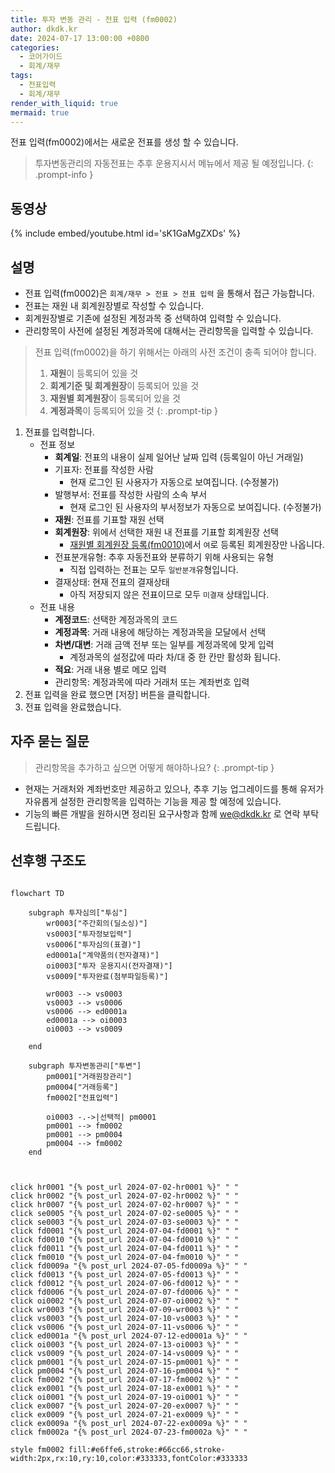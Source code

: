 ```yaml
---
title: 투자 변동 관리 - 전표 입력 (fm0002)
author: dkdk.kr
date: 2024-07-17 13:00:00 +0800
categories:
  - 코어가이드
  - 회계/재무
tags:
  - 전표입력
  - 회계/재무
render_with_liquid: true
mermaid: true
---
```

전표 입력(fm0002)에서는 새로운 전표를 생성 할 수 있습니다. 

> 투자변동관리의 자동전표는 추후 운용지시서 메뉴에서 제공 될 예정입니다.
{: .prompt-info }
## 동영상

{% include embed/youtube.html id='sK1GaMgZXDs' %}

## 설명

- 전표 입력(fm0002)은 `회계/재무 > 전표 > 전표 입력` 을 통해서 접근 가능합니다.
- 전표는 재원 내 회계원장별로 작성할 수 있습니다.
- 회계원장별로 기존에 설정된 계정과목 중 선택하여 입력할 수 있습니다.
- 관리항목이 사전에 설정된 계정과목에 대해서는 관리항목을 입력할 수 있습니다.

> 전표 입력(fm0002)을 하기 위해서는 아래의 사전 조건이 충족 되어야 합니다.
> 1. **재원**이 등록되어 있을 것
> 2. **회계기준 및 회계원장**이 등록되어 있을 것
> 3. **재원별 회계원장**이 등록되어 있을 것
> 4. **계정과목**이 등록되어 있을 것
{: .prompt-tip }

1. 전표를 입력합니다.
	- 전표 정보
		- **회계일**: 전표의 내용이 실제 일어난 날짜 입력 (등록일이 아닌 거래일)
		* 기표자: 전표를 작성한 사람
			* 현재 로그인 된 사용자가 자동으로 보여집니다. (수정불가)
		* 발행부서: 전표를 작성한 사람의 소속 부서
			* 현재 로그인 된 사용자의 부서정보가 자동으로 보여집니다. (수정불가)
		- **재원**: 전표를 기표할 재원 선택
		- **회계원장**: 위에서 선택한 재원 내 전표를 기표할 회계원장 선택
			- [재원별 회계원장 등록(fm0010)](https://guide.vcworks.kr/posts/fm0010/)에서 `여`로 등록된 회계원장만 나옵니다.
		- 전표분개유형: 추후 자동전표와 분류하기 위해 사용되는 유형
			- 직접 입력하는 전표는 모두 `일반분개`유형입니다.
		- 결재상태: 현재 전표의 결재상태
			- 아직 저장되지 않은 전표이므로 모두 `미결재` 상태입니다.
	- 전표 내용
		- **계정코드**: 선택한 계정과목의 코드
		- **계정과목**: 거래 내용에 해당하는 계정과목을 모달에서 선택
		- **차변/대변**: 거래 금액 전부 또는 일부를 계정과목에 맞게 입력
			- 계정과목의 설정값에 따라 차/대 중 한 칸만 활성화 됩니다.
		- **적요**: 거래 내용 별로 메모 입력
		- 관리항목: 계정과목에 따라 거래처 또는 계좌번호 입력
2. 전표 입력을 완료 했으면 [저장] 버튼을 클릭합니다.
3. 전표 입력을 완료했습니다.

## 자주 묻는 질문

> 관리항목을 추가하고 싶으면 어떻게 해야하나요?
{: .prompt-tip }

- 현재는 거래처와 계좌번호만 제공하고 있으나, 추후 기능 업그레이드를 통해 유저가 자유롭게 설정한 관리항목을 입력하는 기능을 제공 할 예정에 있습니다.
- 기능의 빠른 개발을 원하시면 정리된 요구사항과 함께 we@dkdk.kr 로 연락 부탁드립니다.




## 선후행 구조도

```mermaid

flowchart TD

    subgraph 투자심의["투심"]
        wr0003["주간회의(딜소싱)"]
        vs0003["투자정보입력"]
        vs0006["투자심의(표결)"]
        ed0001a["계약품의(전자결재)"]
        oi0003["투자 운용지시(전자결재)"]
        vs0009["투자완료(첨부파일등록)"]

        wr0003 --> vs0003
        vs0003 --> vs0006
        vs0006 --> ed0001a
        ed0001a --> oi0003
        oi0003 --> vs0009

    end

    subgraph 투자변동관리["투변"]
        pm0001["거래원장관리"]
        pm0004["거래등록"]
        fm0002["전표입력"]

        oi0003 -.->|선택적| pm0001
        pm0001 --> fm0002
        pm0001 --> pm0004
        pm0004 --> fm0002
    end


    
click hr0001 "{% post_url 2024-07-02-hr0001 %}" " "
click hr0002 "{% post_url 2024-07-02-hr0002 %}" " "
click hr0007 "{% post_url 2024-07-02-hr0007 %}" " "
click se0005 "{% post_url 2024-07-02-se0005 %}" " "
click se0003 "{% post_url 2024-07-03-se0003 %}" " "
click fd0001 "{% post_url 2024-07-04-fd0001 %}" " "
click fd0010 "{% post_url 2024-07-04-fd0010 %}" " "
click fd0011 "{% post_url 2024-07-04-fd0011 %}" " "
click fm0010 "{% post_url 2024-07-04-fm0010 %}" " "
click fd0009a "{% post_url 2024-07-05-fd0009a %}" " "
click fd0013 "{% post_url 2024-07-05-fd0013 %}" " "
click fd0012 "{% post_url 2024-07-06-fd0012 %}" " "
click fd0006 "{% post_url 2024-07-07-fd0006 %}" " "
click oi0002 "{% post_url 2024-07-07-oi0002 %}" " "
click wr0003 "{% post_url 2024-07-09-wr0003 %}" " "
click vs0003 "{% post_url 2024-07-10-vs0003 %}" " "
click vs0006 "{% post_url 2024-07-11-vs0006 %}" " "
click ed0001a "{% post_url 2024-07-12-ed0001a %}" " "
click oi0003 "{% post_url 2024-07-13-oi0003 %}" " "
click vs0009 "{% post_url 2024-07-14-vs0009 %}" " "
click pm0001 "{% post_url 2024-07-15-pm0001 %}" " "
click pm0004 "{% post_url 2024-07-16-pm0004 %}" " "
click fm0002 "{% post_url 2024-07-17-fm0002 %}" " "
click ex0001 "{% post_url 2024-07-18-ex0001 %}" " "
click oi0001 "{% post_url 2024-07-19-oi0001 %}" " "
click ex0007 "{% post_url 2024-07-20-ex0007 %}" " "
click ex0009 "{% post_url 2024-07-21-ex0009 %}" " "
click ex0009a "{% post_url 2024-07-22-ex0009a %}" " "
click fm0002a "{% post_url 2024-07-23-fm0002a %}" " "

style fm0002 fill:#e6ffe6,stroke:#66cc66,stroke-width:2px,rx:10,ry:10,color:#333333,fontColor:#333333


```
